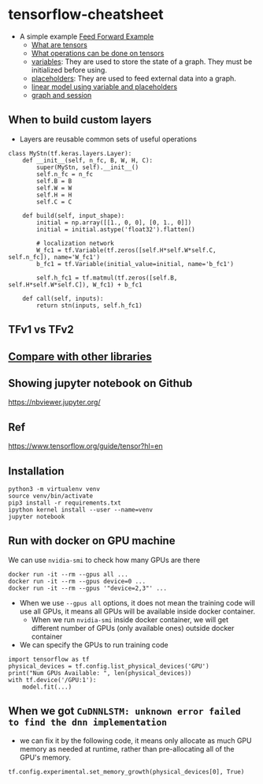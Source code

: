 # tensorflow-cheatsheet
* A simple example
[Feed Forward Example](https://github.com/HemingwayLee/tensorflow-cheatsheet/blob/master/Samples/FeedForward.ipynb)
  * [What are tensors](https://github.com/HemingwayLee/tensorflow-cheatsheet/tree/master/Samples#what-are-tensors)
  * [What operations can be done on tensors](https://github.com/HemingwayLee/tensorflow-cheatsheet/tree/master/Samples#what-are-tensors)
  * [variables](https://github.com/HemingwayLee/tensorflow-cheatsheet/blob/master/Samples/Variable.ipynb): They are used to store the state of a graph. They must be initialized before using.  
  * [placeholders](https://github.com/HemingwayLee/tensorflow-cheatsheet/blob/master/Samples/Placeholder.ipynb): They are used to feed external data into a graph.
  * [linear model using variable and placeholders]()
  * [graph and session](https://github.com/HemingwayLee/tensorflow-cheatsheet/blob/master/docker/notebooks/Hello.ipynb)

## When to build custom layers
* Layers are reusable common sets of useful operations
```
class MyStn(tf.keras.layers.Layer):
    def __init__(self, n_fc, B, W, H, C):
        super(MyStn, self).__init__()
        self.n_fc = n_fc
        self.B = B
        self.W = W
        self.H = H
        self.C = C

    def build(self, input_shape):
        initial = np.array([[1., 0, 0], [0, 1., 0]])
        initial = initial.astype('float32').flatten()

        # localization network
        W_fc1 = tf.Variable(tf.zeros([self.H*self.W*self.C, self.n_fc]), name='W_fc1')
        b_fc1 = tf.Variable(initial_value=initial, name='b_fc1')

        self.h_fc1 = tf.matmul(tf.zeros([self.B, self.H*self.W*self.C]), W_fc1) + b_fc1

    def call(self, inputs):
        return stn(inputs, self.h_fc1)
```

## TFv1 vs TFv2

## [Compare with other libraries](https://github.com/HemingwayLee/ai-overview/blob/master/questions/libraries/README.md)

## Showing jupyter notebook on Github
https://nbviewer.jupyter.org/  

## Ref  
https://www.tensorflow.org/guide/tensor?hl=en  


## Installation 
```
python3 -m virtualenv venv
source venv/bin/activate
pip3 install -r requirements.txt 
ipython kernel install --user --name=venv
jupyter notebook
```

## Run with docker on GPU machine 
We can use `nvidia-smi` to check how many GPUs are there
```
docker run -it --rm --gpus all ...
docker run -it --rm --gpus device=0 ...
docker run -it --rm --gpus '"device=2,3"' ...
```

* When we use `--gpus all` options, it does not mean the training code will use all GPUs, it means all GPUs will be available inside docker container.
  * When we run `nvidia-smi` inside docker container, we will get different number of GPUs (only available ones) outside docker container
* We can specify the GPUs to run training code
```
import tensorflow as tf
physical_devices = tf.config.list_physical_devices('GPU')
print("Num GPUs Available: ", len(physical_devices))
with tf.device('/GPU:1'):
    model.fit(...)
```

## When we got `CuDNNLSTM: unknown error failed to find the dnn implementation`
* we can fix it by the following code, it means only allocate as much GPU memory as needed at runtime, rather than pre-allocating all of the GPU's memory.
```
tf.config.experimental.set_memory_growth(physical_devices[0], True)
```
